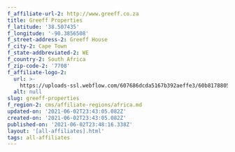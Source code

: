 ```yaml
---
f_affiliate-url-2: http://www.greeff.co.za
title: Greeff Properties
f_latitude: '38.507435'
f_longitude: '-90.3856508'
f_street-address-2: Greeff House­
f_city-2: Cape Town­
f_state-addbreviated-2: WE­
f_country-2: South Africa
f_zip-code-2: '7708'
f_affiliate-logo-2:
  url: >-
    https://uploads-ssl.webflow.com/607686dcda5167b392aeffe3/60b817880549a95ac97397c2_6081e56d84f0d28008c55749_60785a782aca1b1016fde7f9_content_Offical_Vertical_primary.jpeg
  alt: null
slug: greeff-properties
f_region-2: cms/affiliate-regions/africa.md
updated-on: '2021-06-02T23:43:05.082Z'
created-on: '2021-06-02T23:43:05.082Z'
published-on: '2021-06-02T23:48:16.338Z'
layout: '[all-affiliates].html'
tags: all-affiliates
---
```



